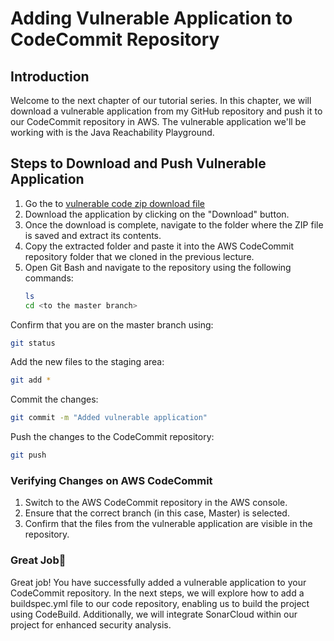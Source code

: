 # Adding Vulnerable Application to CodeCommit Repository

## Introduction
Welcome to the next chapter of our tutorial series. In this chapter, we will download a vulnerable application from my GitHub repository and push it to our CodeCommit repository in AWS. The vulnerable application we'll be working with is the Java Reachability Playground.

## Steps to Download and Push Vulnerable Application

1. Go the to [vulnerable code zip download file](https://github.com/NextGenSec-Github/CloudSecurity/blob/main/aws/DevSecOps/Implementing%20DevSecOps%20in%20AWS/aws-vulnerable-code-without-buildspec-main%20(2).zip)
2. Download the application by clicking on the "Download" button.
3. Once the download is complete, navigate to the folder where the ZIP file is saved and extract its contents.
4. Copy the extracted folder and paste it into the AWS CodeCommit repository folder that we cloned in the previous lecture.
5. Open Git Bash and navigate to the repository using the following commands:
   ```bash
   ls
   cd <to the master branch>
   ```

Confirm that you are on the master branch using:
   ```bash
   git status
   ```
Add the new files to the staging area:
   ```bash
   git add *
   ```
Commit the changes:
   ```bash
   git commit -m "Added vulnerable application"
   ```
Push the changes to the CodeCommit repository:
   ```bash
   git push
   ```
### Verifying Changes on AWS CodeCommit
1. Switch to the AWS CodeCommit repository in the AWS console.
2. Ensure that the correct branch (in this case, Master) is selected.
3. Confirm that the files from the vulnerable application are visible in the repository.

### Great Job💪
Great job! You have successfully added a vulnerable application to your CodeCommit repository. In the next steps, we will explore how to add a buildspec.yml file to our code repository, enabling us to build the project using CodeBuild. Additionally, we will integrate SonarCloud within our project for enhanced security analysis.
